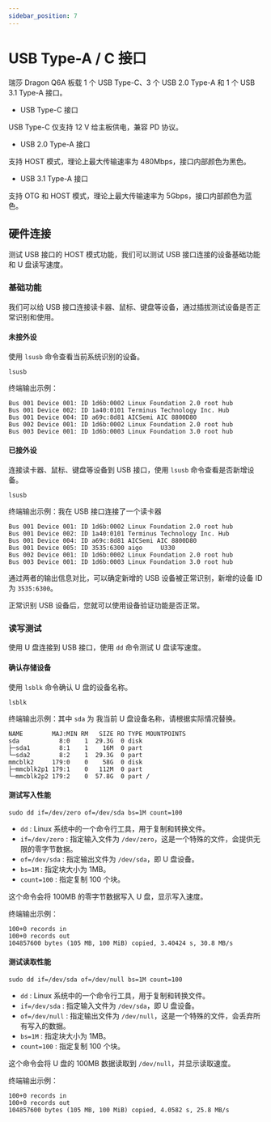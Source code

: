 ```yaml
---
sidebar_position: 7
---
```


# USB Type-A / C 接口

瑞莎 Dragon Q6A 板载 1 个 USB Type-C、3 个 USB 2.0 Type-A 和 1 个 USB 3.1 Type-A 接口。

- USB Type-C 接口

USB Type-C 仅支持 12 V 给主板供电，兼容 PD 协议。

- USB 2.0 Type-A 接口

支持 HOST 模式，理论上最大传输速率为 480Mbps，接口内部颜色为黑色。

- USB 3.1 Type-A 接口

支持 OTG 和 HOST 模式，理论上最大传输速率为 5Gbps，接口内部颜色为蓝色。

## 硬件连接

测试 USB 接口的 HOST 模式功能，我们可以测试 USB 接口连接的设备基础功能和 U 盘读写速度。

### 基础功能

我们可以给 USB 接口连接读卡器、鼠标、键盘等设备，通过插拔测试设备是否正常识别和使用。

#### 未接外设

使用 `lsusb` 命令查看当前系统识别的设备。

<NewCodeBlock tip="radxa@device$" type="device">

```
lsusb
```

</NewCodeBlock>

终端输出示例：

```
Bus 001 Device 001: ID 1d6b:0002 Linux Foundation 2.0 root hub
Bus 001 Device 002: ID 1a40:0101 Terminus Technology Inc. Hub
Bus 001 Device 004: ID a69c:8d81 AICSemi AIC 8800D80
Bus 002 Device 001: ID 1d6b:0002 Linux Foundation 2.0 root hub
Bus 003 Device 001: ID 1d6b:0003 Linux Foundation 3.0 root hub
```

#### 已接外设

连接读卡器、鼠标、键盘等设备到 USB 接口，使用 `lsusb` 命令查看是否新增设备。

<NewCodeBlock tip="radxa@device$" type="device">

```
lsusb
```

</NewCodeBlock>

终端输出示例：我在 USB 接口连接了一个读卡器

```
Bus 001 Device 001: ID 1d6b:0002 Linux Foundation 2.0 root hub
Bus 001 Device 002: ID 1a40:0101 Terminus Technology Inc. Hub
Bus 001 Device 004: ID a69c:8d81 AICSemi AIC 8800D80
Bus 001 Device 005: ID 3535:6300 aigo     U330
Bus 002 Device 001: ID 1d6b:0002 Linux Foundation 2.0 root hub
Bus 003 Device 001: ID 1d6b:0003 Linux Foundation 3.0 root hub
```

通过两者的输出信息对比，可以确定新增的 USB 设备被正常识别，新增的设备 ID 为 `3535:6300`。

正常识别 USB 设备后，您就可以使用设备验证功能是否正常。

### 读写测试

使用 U 盘连接到 USB 接口，使用 `dd` 命令测试 U 盘读写速度。

#### 确认存储设备

使用 `lsblk` 命令确认 U 盘的设备名称。

<NewCodeBlock tip="radxa@device$" type="device">

```
lsblk
```

</NewCodeBlock>

终端输出示例：其中 `sda` 为 我当前 U 盘设备名称，请根据实际情况替换。

```
NAME        MAJ:MIN RM   SIZE RO TYPE MOUNTPOINTS
sda           8:0    1  29.3G  0 disk
├─sda1        8:1    1    16M  0 part
└─sda2        8:2    1  29.3G  0 part
mmcblk2     179:0    0    58G  0 disk
├─mmcblk2p1 179:1    0   112M  0 part
└─mmcblk2p2 179:2    0  57.8G  0 part /
```

#### 测试写入性能

<NewCodeBlock tip="radxa@device$" type="device">

```
sudo dd if=/dev/zero of=/dev/sda bs=1M count=100
```

</NewCodeBlock>

- `dd` : Linux 系统中的一个命令行工具，用于复制和转换文件。
- `if=/dev/zero` : 指定输入文件为 `/dev/zero`，这是一个特殊的文件，会提供无限的零字节数据。
- `of=/dev/sda` : 指定输出文件为 `/dev/sda`，即 U 盘设备。
- `bs=1M` : 指定块大小为 1MB。
- `count=100` : 指定复制 100 个块。

这个命令会将 100MB 的零字节数据写入 U 盘，显示写入速度。

终端输出示例：

```
100+0 records in
100+0 records out
104857600 bytes (105 MB, 100 MiB) copied, 3.40424 s, 30.8 MB/s
```

#### 测试读取性能

<NewCodeBlock tip="radxa@device$" type="device">

```
sudo dd if=/dev/sda of=/dev/null bs=1M count=100
```

</NewCodeBlock>

- `dd` : Linux 系统中的一个命令行工具，用于复制和转换文件。
- `if=/dev/sda` : 指定输入文件为 `/dev/sda`，即 U 盘设备。
- `of=/dev/null` : 指定输出文件为 `/dev/null`，这是一个特殊的文件，会丢弃所有写入的数据。
- `bs=1M` : 指定块大小为 1MB。
- `count=100` : 指定复制 100 个块。

这个命令会将 U 盘的 100MB 数据读取到 `/dev/null`，并显示读取速度。

终端输出示例：

```
100+0 records in
100+0 records out
104857600 bytes (105 MB, 100 MiB) copied, 4.0582 s, 25.8 MB/s
```

